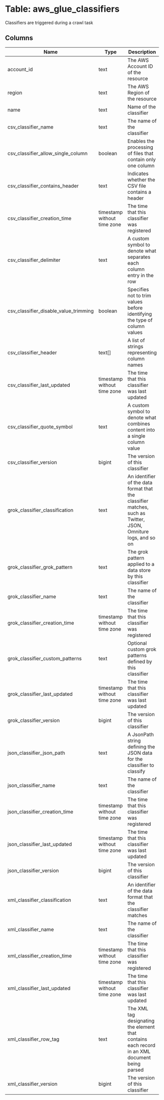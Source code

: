 
# Table: aws_glue_classifiers
Classifiers are triggered during a crawl task
## Columns
| Name        | Type           | Description  |
| ------------- | ------------- | -----  |
|account_id|text|The AWS Account ID of the resource|
|region|text|The AWS Region of the resource|
|name|text|Name of the classifier|
|csv_classifier_name|text|The name of the classifier|
|csv_classifier_allow_single_column|boolean|Enables the processing of files that contain only one column|
|csv_classifier_contains_header|text|Indicates whether the CSV file contains a header|
|csv_classifier_creation_time|timestamp without time zone|The time that this classifier was registered|
|csv_classifier_delimiter|text|A custom symbol to denote what separates each column entry in the row|
|csv_classifier_disable_value_trimming|boolean|Specifies not to trim values before identifying the type of column values|
|csv_classifier_header|text[]|A list of strings representing column names|
|csv_classifier_last_updated|timestamp without time zone|The time that this classifier was last updated|
|csv_classifier_quote_symbol|text|A custom symbol to denote what combines content into a single column value|
|csv_classifier_version|bigint|The version of this classifier|
|grok_classifier_classification|text|An identifier of the data format that the classifier matches, such as Twitter, JSON, Omniture logs, and so on|
|grok_classifier_grok_pattern|text|The grok pattern applied to a data store by this classifier|
|grok_classifier_name|text|The name of the classifier|
|grok_classifier_creation_time|timestamp without time zone|The time that this classifier was registered|
|grok_classifier_custom_patterns|text|Optional custom grok patterns defined by this classifier|
|grok_classifier_last_updated|timestamp without time zone|The time that this classifier was last updated|
|grok_classifier_version|bigint|The version of this classifier|
|json_classifier_json_path|text|A JsonPath string defining the JSON data for the classifier to classify|
|json_classifier_name|text|The name of the classifier|
|json_classifier_creation_time|timestamp without time zone|The time that this classifier was registered|
|json_classifier_last_updated|timestamp without time zone|The time that this classifier was last updated|
|json_classifier_version|bigint|The version of this classifier|
|xml_classifier_classification|text|An identifier of the data format that the classifier matches|
|xml_classifier_name|text|The name of the classifier|
|xml_classifier_creation_time|timestamp without time zone|The time that this classifier was registered|
|xml_classifier_last_updated|timestamp without time zone|The time that this classifier was last updated|
|xml_classifier_row_tag|text|The XML tag designating the element that contains each record in an XML document being parsed|
|xml_classifier_version|bigint|The version of this classifier|
